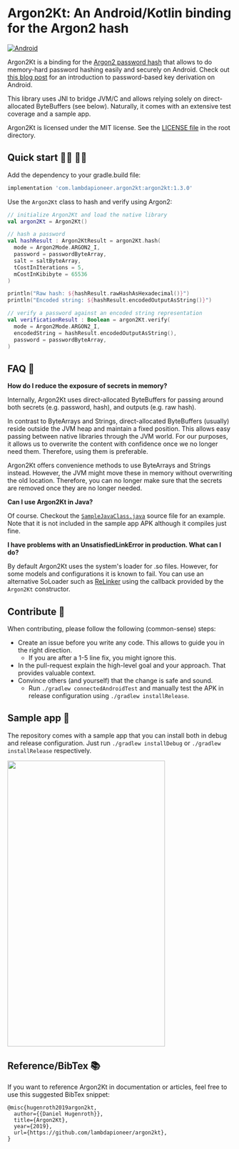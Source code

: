 # Argon2Kt: An Android/Kotlin binding for the Argon2 hash

[![Android](https://github.com/lambdapioneer/argon2kt/actions/workflows/android.yaml/badge.svg?branch=main)](https://github.com/lambdapioneer/argon2kt/actions/workflows/android.yaml)

Argon2Kt is a binding for the [Argon2 password hash](https://github.com/P-H-C/phc-winner-argon2) that allows to do memory-hard password hashing
easily and securely on Android.
Check out [this blog post](https://www.danielhugenroth.com/posts/2021_06_password_hashing_on_android/) for an introduction to password-based key derivation on Android.

This library uses JNI to bridge JVM/C and allows relying solely on direct-allocated ByteBuffers (see below).
Naturally, it comes with an extensive test coverage and a sample app.

Argon2Kt is licensed under the MIT license. See the [LICENSE file](https://github.com/lambdapioneer/argon2kt/blob/master/LICENSE) in the root directory.

## Quick start 👩‍💻 👨‍💻

Add the dependency to your gradle.build file:

```groovy
implementation 'com.lambdapioneer.argon2kt:argon2kt:1.3.0'
```

Use the `Argon2Kt` class to hash and verify using Argon2:

```kotlin
// initialize Argon2Kt and load the native library
val argon2Kt = Argon2Kt()

// hash a password
val hashResult : Argon2KtResult = argon2Kt.hash(
  mode = Argon2Mode.ARGON2_I,
  password = passwordByteArray,
  salt = saltByteArray,
  tCostInIterations = 5,
  mCostInKibibyte = 65536
)

println("Raw hash: ${hashResult.rawHashAsHexadecimal()}")
println("Encoded string: ${hashResult.encodedOutputAsString()}")

// verify a password against an encoded string representation
val verificationResult : Boolean = argon2Kt.verify(
  mode = Argon2Mode.ARGON2_I,
  encodedString = hashResult.encodedOutputAsString(),
  password = passwordByteArray,
)
```


## FAQ 🤔

**How do I reduce the exposure of secrets in memory?**

Internally, Argon2Kt uses direct-allocated ByteBuffers for passing around both secrets (e.g. password, hash), and outputs (e.g. raw hash).

In contrast to ByteArrays and Strings, direct-allocated ByteBuffers (usually) reside outside the JVM heap and maintain a fixed position. This allows easy passing between native libraries through the JVM world. For our purposes, it allows us to overwrite the content with confidence once we no longer need them. Therefore, using them is preferable.

Argon2Kt offers convenience methods to use ByteArrays and Strings instead. However, the JVM might move these in memory without overwriting the old location. Therefore, you can no longer make sure that the secrets are removed once they are no longer needed.

**Can I use Argon2Kt in Java?**

Of course. Checkout the [`SampleJavaClass.java`](https://github.com/lambdapioneer/argon2kt/blob/master/app/src/main/java/com/lambdapioneer/argon2kt/app/SampleJavaClass.java#L13-L19) source file for an example. Note that it is not included in the sample app APK although it compiles just fine.

**I have problems with an UnsatisfiedLinkError in production. What can I do?**

By default Argon2Kt uses the system's loader for .so files. However, for some models and configurations it is known to fail. You can use an alternative SoLoader such as [ReLinker](https://github.com/KeepSafe/ReLinker) using the callback provided by the `Argon2Kt` constructor.


## Contribute 👋

When contributing, please follow the following (common-sense) steps:

 - Create an issue before you write any code. This allows to guide you in the right direction.
    - If you are after a 1-5 line fix, you might ignore this.
 - In the pull-request explain the high-level goal and your approach. That provides valuable context.
 - Convince others (and yourself) that the change is safe and sound.
    - Run `./gradlew connectedAndroidTest` and manually test the APK in release configuration using `./gradlew installRelease`.


## Sample app 📱

The repository comes with a sample app that you can install both in debug and release configuration. Just run `./gradlew installDebug` or `./gradlew installRelease` respectively.

<img src="app/device_screenshot.png" width=353 height=640 align=center>

## Reference/BibTex 📚

If you want to reference Argon2Kt in documentation or articles, feel free to use this suggested BibTex snippet:

```
@misc{hugenroth2019argon2kt,
  author={{Daniel Hugenroth}},
  title={Argon2Kt},
  year={2019},
  url={https://github.com/lambdapioneer/argon2kt},
}
```
